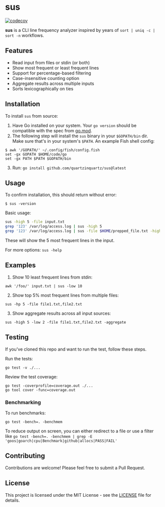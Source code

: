 # sus

[![codecov](https://codecov.io/github/quartzinquartz/sus/graph/badge.svg?token=3ONODB7RK5)](https://codecov.io/github/quartzinquartz/sus)

**sus** is a CLI line frequency analyzer inspired by years of `sort | uniq -c | sort -n` workflows.

## Features

- Read input from files or stdin (or both)
- Show most frequent or least frequent lines
- Support for percentage-based filtering
- Case-insensitive counting option
- Aggregate results across multiple inputs
- Sorts lexicographically on ties

## Installation

To install `sus` from source:

1. Have Go installed on your system. Your `go version` should be compatible with the spec from [go.mod](go.mod). 
2. The following step will install the `sus` binary in your `$GOPATH/bin` dir. Make sure that's in your system's `$PATH`. An example Fish shell config:
```fish
$ awk '/GOPATH/' ~/.config/fish/config.fish
set -gx GOPATH $HOME/code/go
set -gx PATH $PATH $GOPATH/bin
```
3. Run: `go install github.com/quartzinquartz/sus@latest`

## Usage

To confirm installation, this should return without error:

```fish
$ sus -version
```

Basic usage:

```bash
sus -high 5 -file input.txt
grep '123' /var/log/access.log | sus -high 5
grep '123' /var/log/access.log | sus -file $HOME/prepped_file.txt -high 5 -aggregate
```
These will show the 5 most frequent lines in the input.

For more options: `sus -help`

## Examples

1. Show 10 least frequent lines from stdin:
```
awk '/foo/' input.txt | sus -low 10
```
2. Show top 5% most frequent lines from multiple files:
```
sus -hp 5 -file file1.txt,file2.txt
```
3. Show aggregate results across all input sources:
```
sus -high 5 -low 2 -file file1.txt,file2.txt -aggregate
```

## Testing

If you've cloned this repo and want to run the test, follow these steps.

Run the tests:
```
go test -v ./...
```

Review the test coverage:
```
go test -coverprofile=coverage.out ./...
go tool cover -func=coverage.out
```

### Benchmarking

To run benchmarks:
```
go test -bench=. -benchmem
```

To reduce output on screen, you can either redirect to a file or use a filter like `go test -bench=. -benchmem | grep -E 'goos|goarch|cpu|Benchmark|github|allocs|PASS|FAIL'`

## Contributing

Contributions are welcome! Please feel free to submit a Pull Request.

## License

This project is licensed under the MIT License - see the [LICENSE](LICENSE) file for details.
